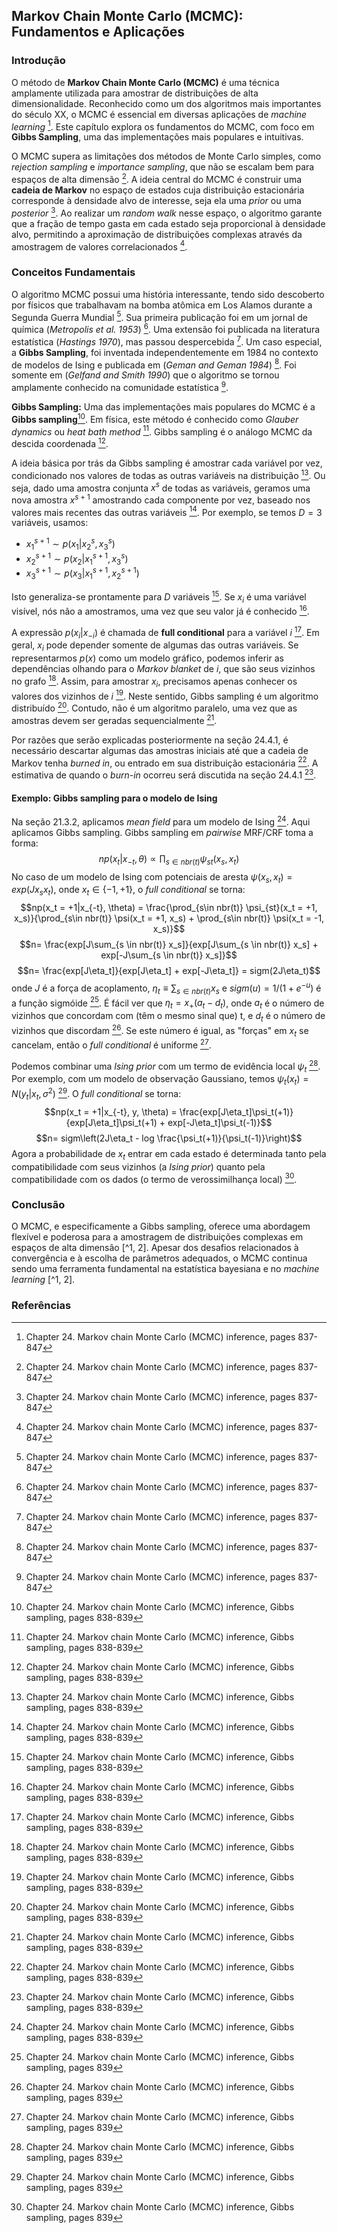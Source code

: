 ## Markov Chain Monte Carlo (MCMC): Fundamentos e Aplicações
### Introdução
O método de **Markov Chain Monte Carlo (MCMC)** é uma técnica amplamente utilizada para amostrar de distribuições de alta dimensionalidade. Reconhecido como um dos algoritmos mais importantes do século XX, o MCMC é essencial em diversas aplicações de *machine learning* [^1]. Este capítulo explora os fundamentos do MCMC, com foco em **Gibbs Sampling**, uma das implementações mais populares e intuitivas.

O MCMC supera as limitações dos métodos de Monte Carlo simples, como *rejection sampling* e *importance sampling*, que não se escalam bem para espaços de alta dimensão [^1]. A ideia central do MCMC é construir uma **cadeia de Markov** no espaço de estados cuja distribuição estacionária corresponde à densidade alvo de interesse, seja ela uma *prior* ou uma *posterior* [^1]. Ao realizar um *random walk* nesse espaço, o algoritmo garante que a fração de tempo gasta em cada estado seja proporcional à densidade alvo, permitindo a aproximação de distribuições complexas através da amostragem de valores correlacionados [^1].

### Conceitos Fundamentais
O algoritmo MCMC possui uma história interessante, tendo sido descoberto por físicos que trabalhavam na bomba atômica em Los Alamos durante a Segunda Guerra Mundial [^1]. Sua primeira publicação foi em um jornal de química (*Metropolis et al. 1953*) [^1]. Uma extensão foi publicada na literatura estatística (*Hastings 1970*), mas passou despercebida [^1]. Um caso especial, a **Gibbs Sampling**, foi inventada independentemente em 1984 no contexto de modelos de Ising e publicada em (*Geman and Geman 1984*) [^1]. Foi somente em (*Gelfand and Smith 1990*) que o algoritmo se tornou amplamente conhecido na comunidade estatística [^1].

**Gibbs Sampling:**
Uma das implementações mais populares do MCMC é a **Gibbs sampling**[^2]. Em física, este método é conhecido como *Glauber dynamics* ou *heat bath method* [^2]. Gibbs sampling é o análogo MCMC da descida coordenada [^2].

A ideia básica por trás da Gibbs sampling é amostrar cada variável por vez, condicionado nos valores de todas as outras variáveis na distribuição [^2]. Ou seja, dado uma amostra conjunta $x^s$ de todas as variáveis, geramos uma nova amostra $x^{s+1}$ amostrando cada componente por vez, baseado nos valores mais recentes das outras variáveis [^2]. Por exemplo, se temos $D = 3$ variáveis, usamos:
*   $x_1^{s+1} \sim p(x_1 | x_2^s, x_3^s)$
*   $x_2^{s+1} \sim p(x_2 | x_1^{s+1}, x_3^s)$
*   $x_3^{s+1} \sim p(x_3 | x_1^{s+1}, x_2^{s+1})$

Isto generaliza-se prontamente para $D$ variáveis [^2]. Se $x_i$ é uma variável visível, nós não a amostramos, uma vez que seu valor já é conhecido [^2].

A expressão $p(x_i | x_{-i})$ é chamada de **full conditional** para a variável $i$ [^2]. Em geral, $x_i$ pode depender somente de algumas das outras variáveis. Se representarmos $p(x)$ como um modelo gráfico, podemos inferir as dependências olhando para o *Markov blanket* de $i$, que são seus vizinhos no grafo [^2]. Assim, para amostrar $x_i$, precisamos apenas conhecer os valores dos vizinhos de $i$ [^2]. Neste sentido, Gibbs sampling é um algoritmo distribuído [^2]. Contudo, não é um algoritmo paralelo, uma vez que as amostras devem ser geradas sequencialmente [^2].

Por razões que serão explicadas posteriormente na seção 24.4.1, é necessário descartar algumas das amostras iniciais até que a cadeia de Markov tenha *burned in*, ou entrado em sua distribuição estacionária [^2]. A estimativa de quando o *burn-in* ocorreu será discutida na seção 24.4.1 [^2].

#### Exemplo: Gibbs sampling para o modelo de Ising
Na seção 21.3.2, aplicamos *mean field* para um modelo de Ising [^2]. Aqui aplicamos Gibbs sampling. Gibbs sampling em *pairwise* MRF/CRF toma a forma:
$$np(x_t|x_{-t}, \theta) \propto \prod_{s \in nbr(t)} \psi_{st}(x_s, x_t)$$
No caso de um modelo de Ising com potenciais de aresta $\psi(x_s, x_t) = exp(Jx_sx_t)$, onde $x_t \in \{-1, +1\}$, o *full conditional* se torna:
$$np(x_t = +1|x_{-t}, \theta) = \frac{\prod_{s\in nbr(t)} \psi_{st}(x_t = +1, x_s)}{\prod_{s\in nbr(t)} \psi(x_t = +1, x_s) + \prod_{s\in nbr(t)} \psi(x_t = -1, x_s)}$$
$$n= \frac{exp[J\sum_{s \in nbr(t)} x_s]}{exp[J\sum_{s \in nbr(t)} x_s] + exp[-J\sum_{s \in nbr(t)} x_s]}$$
$$n= \frac{exp[J\eta_t]}{exp[J\eta_t] + exp[-J\eta_t]} = sigm(2J\eta_t)$$
onde $J$ é a força de acoplamento, $\eta_t \equiv \sum_{s \in nbr(t)} x_s$ e $sigm(u) = 1/(1+e^{-u})$ é a função sigmóide [^3]. É fácil ver que $\eta_t = x_+(a_t - d_t)$, onde $a_t$ é o número de vizinhos que concordam com (têm o mesmo sinal que) t, e $d_t$ é o número de vizinhos que discordam [^3]. Se este número é igual, as "forças" em $x_t$ se cancelam, então o *full conditional* é uniforme [^3].

Podemos combinar uma *Ising prior* com um termo de evidência local $\psi_t$ [^3]. Por exemplo, com um modelo de observação Gaussiano, temos $\psi_t(x_t) = N(y_t|x_t, \sigma^2)$ [^3]. O *full conditional* se torna:
$$np(x_t = +1|x_{-t}, y, \theta) = \frac{exp[J\eta_t]\psi_t(+1)}{exp[J\eta_t]\psi_t(+1) + exp[-J\eta_t]\psi_t(-1)}$$
$$n= sigm\left(2J\eta_t - log \frac{\psi_t(+1)}{\psi_t(-1)}\right)$$
Agora a probabilidade de $x_t$ entrar em cada estado é determinada tanto pela compatibilidade com seus vizinhos (a *Ising prior*) quanto pela compatibilidade com os dados (o termo de verossimilhança local) [^3].

### Conclusão
O MCMC, e especificamente a Gibbs sampling, oferece uma abordagem flexível e poderosa para a amostragem de distribuições complexas em espaços de alta dimensão [^1, 2]. Apesar dos desafios relacionados à convergência e à escolha de parâmetros adequados, o MCMC continua sendo uma ferramenta fundamental na estatística bayesiana e no *machine learning* [^1, 2].

### Referências
[^1]: Chapter 24. Markov chain Monte Carlo (MCMC) inference, pages 837-847
[^2]: Chapter 24. Markov chain Monte Carlo (MCMC) inference, Gibbs sampling, pages 838-839
[^3]: Chapter 24. Markov chain Monte Carlo (MCMC) inference, Gibbs sampling, pages 839
<!-- END -->